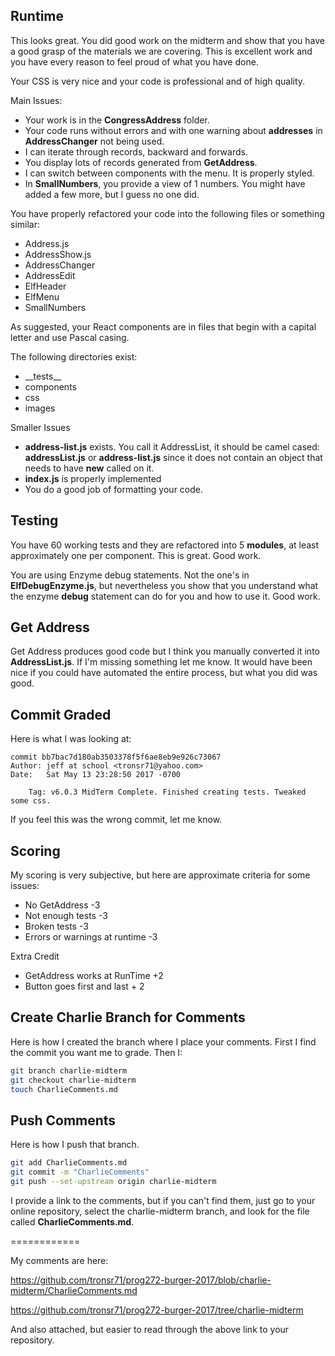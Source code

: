 ## Runtime

This looks great. You did good work on the midterm and show that you have a good grasp of the materials we are covering. This is excellent work and you have every reason to feel proud of what you have done.

Your CSS is very nice and your code is professional and of high quality.

Main Issues:

- Your work is in the **CongressAddress** folder.
- Your code runs without errors and with one warning about **addresses** in **AddressChanger** not being used.
- I can iterate through records, backward and forwards.
- You display lots of records generated from **GetAddress**.
- I can switch between components with the menu. It is properly styled.
- In **SmallNumbers**, you provide a view of 1 numbers. You might have added a few more, but I guess no one did.


You have properly refactored your code into the following files or something similar:

- Address.js
- AddressShow.js
- AddressChanger
- AddressEdit
- ElfHeader
- ElfMenu
- SmallNumbers

As suggested, your React components are in files that begin with a capital letter and use Pascal casing.

The following directories exist:

- \_\_tests\_\_
- components
- css
- images

Smaller Issues

- **address-list.js** exists. You call it AddressList, it should be camel cased: **addressList.js** or **address-list.js** since it does not contain an object that needs to have **new** called on it.
- **index.js** is properly implemented
- You do a good job of formatting your code.

## Testing

You have 60 working tests and they are refactored into 5 **modules**, at least approximately one per component. This is great. Good work.



You are using Enzyme debug statements. Not the one's in **ElfDebugEnzyme.js**, but nevertheless you show that you understand what the enzyme **debug** statement can do for you and how to use it. Good work.

## Get Address

Get Address produces good code but I think you manually converted it into **AddressList.js**. If I'm missing something let me know. It would have been nice if you could have automated the entire process, but what you did was good.

## Commit Graded

Here is what I was looking at:

```
commit bb7bac7d180ab3503378f5f6ae8eb9e926c73067
Author: jeff at school <tronsr71@yahoo.com>
Date:   Sat May 13 23:28:50 2017 -0700

    Tag: v6.0.3 MidTerm Complete. Finished creating tests. Tweaked some css.
```

If you feel this was the wrong commit, let me know.

## Scoring

My scoring is very subjective, but here are approximate criteria for some issues:

- No GetAddress -3
- Not enough tests -3
- Broken tests -3
- Errors or warnings at runtime -3

Extra Credit

- GetAddress works at RunTime +2
- Button goes first and last + 2

## Create Charlie Branch for Comments

Here is how I created the branch where I place your comments. First I find the commit you want me to grade. Then I:

```bash
git branch charlie-midterm
git checkout charlie-midterm
touch CharlieComments.md
```

## Push Comments

Here is how I push that branch.


```bash
git add CharlieComments.md
git commit -m "CharlieComments"
git push --set-upstream origin charlie-midterm
```

I provide a link to the comments, but if you can't find them, just go to your online repository, select the charlie-midterm branch, and look for the file called **CharlieComments.md**.

============

My comments are here:

https://github.com/tronsr71/prog272-burger-2017/blob/charlie-midterm/CharlieComments.md

https://github.com/tronsr71/prog272-burger-2017/tree/charlie-midterm

And also attached, but easier to read through the above link to your repository.
